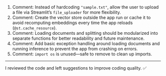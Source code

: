 1. Comment: Instead of hardcoding `"sample.txt"`, allow the user to upload a file via Streamlit’s `file_uploader` for more flexibility.  
2. Comment: Create the vector store outside the app run or cache it to avoid recomputing embeddings every time the app reloads (`@st.cache_resource`).  
3. Comment: Loading documents and splitting should be modularized into separate functions for better readability and future maintenance.  
4. Comment: Add basic exception handling around loading documents and running inference to prevent the app from crashing on errors.  
5. Comment: `import os` is unused—safe to remove to clean up imports.  

---

I reviewed the code and left suggestions to improve coding quality. ✅
